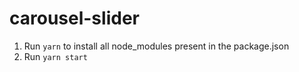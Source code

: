 # carousel-slider

1. Run `yarn` to install all node_modules present in the package.json
2. Run `yarn start`

